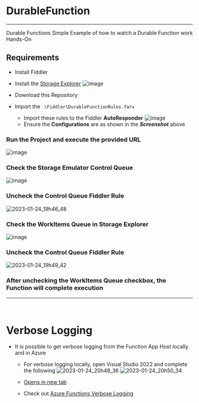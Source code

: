 # DurableFunction
---
Durable Functions Simple Example of how to watch a Durable Function work Hands-On

## Requirements
- Install Fiddler
- Install the [Storage Explorer](https://github.com/microsoft/AzureStorageExplorer/releases)
  ![image](https://user-images.githubusercontent.com/43223084/214461609-503fdf61-6338-4157-b591-9dfbac65cf33.png)

- Download this Repository
- Import the ```.\Fiddler\DurableFunctionRules.farx```
  - Import these rules to the Fiddler **AutoResponder**
    ![image](https://user-images.githubusercontent.com/43223084/214461317-d51cc29d-7d56-4506-b6cd-1cd2071bf75e.png)  
  - Ensure the **Configurations** are as shown in the ***Screenshot*** above  

### Run the Project and execute the provided URL  

  ![image](https://user-images.githubusercontent.com/43223084/214462111-8e8ff5b8-aeba-47e7-83dc-9e5491825884.png)  
  
### Check the **Storage Emulator Control Queue**  
  ![image](https://user-images.githubusercontent.com/43223084/214461906-50748a0e-5351-4a8b-966d-f76ec110aea0.png)  

### Uncheck the **Control Queue Fiddler Rule**  
![2023-01-24_19h46_48](https://user-images.githubusercontent.com/43223084/214462239-2fde958b-66d6-4246-90de-42ea29ae316f.gif)  

### Check the **WorkItems Queue** in Storage Explorer  
![image](https://user-images.githubusercontent.com/43223084/214462511-c4a83150-2258-4504-bc16-11a360781470.png)  

### Uncheck the **Control Queue Fiddler Rule**  
![2023-01-24_19h49_42](https://user-images.githubusercontent.com/43223084/214462570-2d45f37c-c07d-4d39-aa2d-4366b3e82324.gif)  

### After unchecking the **WorkItems Queue** checkbox, the Function will complete execution

---  
<br/>

# Verbose Logging
- It is possible to get verbose logging from the Function App Host locally and in Azure
  - For verbose logging locally, open Visual Studio 2022 and complete the following
![2023-01-24_20h48_36](https://user-images.githubusercontent.com/43223084/214469518-dbd16952-e80e-4354-bf7f-197a55400815.gif)
![2023-01-24_20h50_34](https://user-images.githubusercontent.com/43223084/214469723-aab6ccbc-cdf0-4285-9950-2c78968b5808.gif)

  - <a href="google.com" target="_blank">Opens in new tab</a>
  - Check out [Azure Functions Verbose Logging](https://roccosmoderncode.wordpress.com/2022/09/22/functions-verboselogging/)
